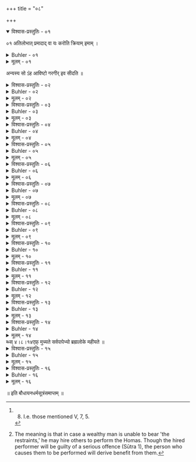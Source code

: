 +++
title = "०८"

+++
<details open><summary>विश्वास-प्रस्तुतिः - ०१</summary>

०१  अतिलोभात् प्रमादाद् वा यः करोति क्रियाम् इमाम् ।  
</details>

<details><summary>Buhler - ०१</summary>

०१  अतिलोभात् प्रमादाद् वा यः करोति क्रियाम् इमाम् ।  
</details>

<details><summary>मूलम् - ०१</summary>

०१  अतिलोभात् प्रमादाद् वा यः करोति क्रियाम् इमाम् ।  
</details>

अन्यस्य सो ऽंह आविष्टो गरगीर् इव सीदति ॥

<details><summary>विश्वास-प्रस्तुतिः - ०२</summary>

०२  आचार्यस्य पितुर् मातुर् आत्मनश् च क्रियाम् इमाम् ।  
कुर्वन् भात्य् अर्कवद् विप्रः सा कार्यैषाम् अतः क्रिया ॥
</details>

<details><summary>Buhler - ०२</summary>

2. A Brāhmaṇa who performs this rite for his teacher, his father, his mother, or for himself is resplendent like the sun. Therefore this rite may be performed for those (persons).
</details>

<details><summary>मूलम् - ०२</summary>

०२  आचार्यस्य पितुर् मातुर् आत्मनश् च क्रियाम् इमाम् ।  
कुर्वन् भात्य् अर्कवद् विप्रः सा कार्यैषाम् अतः क्रिया ॥
</details>

<details><summary>विश्वास-प्रस्तुतिः - ०३</summary>

०३  क एतेन सहस्राक्षं पवित्रेणाकरोच् छुचिम् ।  
अग्निं वायुं रविं सोमं यमादींश् च सुरेश्वरान् ॥
</details>

<details><summary>Buhler - ०३</summary>

3. Ka (Prajāpati) purified by means of this rite the god with a thousand eyes (Sahasrākṣa), Fire, Wind, the Sun, Soma, Yama, and other lords of the gods.
</details>

<details><summary>मूलम् - ०३</summary>

०३  क एतेन सहस्राक्षं पवित्रेणाकरोच् छुचिम् ।  
अग्निं वायुं रविं सोमं यमादींश् च सुरेश्वरान् ॥
</details>

<details><summary>विश्वास-प्रस्तुतिः - ०४</summary>

०४  यत् किंचित् पुण्यनामेह त्रिषु लोकेषु विश्रुतम् ।  
विप्रादि तत् कृतं केन पवित्रक्रिययानया ॥
</details>

<details><summary>Buhler - ०४</summary>

4. Whatever there is in these three worlds, famed as possessing a holy name, Brāhmaṇas and the rest, (all) that was produced by Ka through this rite of sanctification.
</details>

<details><summary>मूलम् - ०४</summary>

०४  यत् किंचित् पुण्यनामेह त्रिषु लोकेषु विश्रुतम् ।  
विप्रादि तत् कृतं केन पवित्रक्रिययानया ॥
</details>

<details><summary>विश्वास-प्रस्तुतिः - ०५</summary>

०५  प्राजापत्यम् इदं गुह्यं पापघ्नंप्रथमोद्भवम् । [k: प्रजापत्यम्]  
समुत्पन्नान्य् अतः पश्चात् पवित्राणि सहस्रशः ॥
</details>

<details><summary>Buhler - ०५</summary>

5. This sin-destroying secret of Prajāpati was first produced; thereafter thousands of purificatory rites .came into existence. [^1] 


[^1]:  8. I.e. those mentioned V, 7, 5.
</details>

<details><summary>मूलम् - ०५</summary>

०५  प्राजापत्यम् इदं गुह्यं पापघ्नंप्रथमोद्भवम् । [k: प्रजापत्यम्]  
समुत्पन्नान्य् अतः पश्चात् पवित्राणि सहस्रशः ॥
</details>

<details><summary>विश्वास-प्रस्तुतिः - ०६</summary>

०६  यो ऽब्दायनऋतुपक्षाहाञ् जुहोत्य् अष्टौ गणान् इमान् ।  
पुनाति चात्मनो वंश्यान् दश पूर्वान् दशावरान् [k:दशापरान्] ॥
</details>

<details><summary>Buhler - ०६</summary>

6. He who performs those eight Gaṇahomas on the (first) day of the year, of a half-year, of a season, or of a fortnight, sanctifies ten ancestors and ten descendants of his line;
</details>

<details><summary>मूलम् - ०६</summary>

०६  यो ऽब्दायनऋतुपक्षाहाञ् जुहोत्य् अष्टौ गणान् इमान् ।  
पुनाति चात्मनो वंश्यान् दश पूर्वान् दशावरान् [k:दशापरान्] ॥
</details>

<details><summary>विश्वास-प्रस्तुतिः - ०७</summary>

०७  ज्ञायते चामरैर् द्युस्थैः पुण्यकर्मेति भूस्थितः ।  
देववन् मोदते भूयः स्वर्गलोके ऽपि पुण्यकृत् ॥ [क् पुत्स्थिस् वेर्से अफ़्तेर् ब्ध्स् ४।८।१२]
</details>

<details><summary>Buhler - ०७</summary>

7. And, while still on earth, he is known to the gods in heaven as a holy man, and (after death) that virtuous man rejoices for a very long time in heaven like a god.
</details>

<details><summary>मूलम् - ०७</summary>

०७  ज्ञायते चामरैर् द्युस्थैः पुण्यकर्मेति भूस्थितः ।  
देववन् मोदते भूयः स्वर्गलोके ऽपि पुण्यकृत् ॥ [क् पुत्स्थिस् वेर्से अफ़्तेर् ब्ध्स् ४।८।१२]
</details>

<details><summary>विश्वास-प्रस्तुतिः - ०८</summary>

०८  एतान् अष्टौ गणान् होतुं न शक्नोति यदि द्विजः ।  
एको ऽपि तेन होतव्यो रजस् तेनास्य नश्यति ॥
</details>

<details><summary>Buhler - ०८</summary>

8. If a Brāhmaṇa is unable to offer those eight Gaṇahomas, let him offer one; thereby his guilt is effaced.
</details>

<details><summary>मूलम् - ०८</summary>

०८  एतान् अष्टौ गणान् होतुं न शक्नोति यदि द्विजः ।  
एको ऽपि तेन होतव्यो रजस् तेनास्य नश्यति ॥
</details>

<details><summary>विश्वास-प्रस्तुतिः - ०९</summary>

०९  सूनवो यस्य शिष्या वा जुह्वत्य् अष्टौ गणान् इमान् ।  
अध्यापनपरिक्रीतैर् अंहसः सो ऽपि मुच्यते ॥
</details>

<details><summary>Buhler - ०९</summary>

9. He, also, whose sons or pupils offer those eight Gaṇahomas, is freed from his sin which is bought off by his having instructed (them).
</details>

<details><summary>मूलम् - ०९</summary>

०९  सूनवो यस्य शिष्या वा जुह्वत्य् अष्टौ गणान् इमान् ।  
अध्यापनपरिक्रीतैर् अंहसः सो ऽपि मुच्यते ॥
</details>

<details><summary>विश्वास-प्रस्तुतिः - १०</summary>

१०  धनेनापि परिक्रीतैर् आत्मपापजिघांसया ।  
हावनीया ह्य् अशक्तेन नावसाद्यः शरीरधृक् ॥
</details>

<details><summary>Buhler - १०</summary>

10. Through a desire of removing one's guilt one even may cause (these oblations) to be offered by men who have been engaged for money, in case oneself is unable (to do it); a man need not torment himself. [^2] 


[^2]:  The meaning is that in case a wealthy man is unable to bear 'the restraints,' he may hire others to perform the Homas. Though the hired performer will be guilty of a serious offence (Sūtra 1), the person who causes them to be performed will derive benefit from them.
</details>

<details><summary>मूलम् - १०</summary>

१०  धनेनापि परिक्रीतैर् आत्मपापजिघांसया ।  
हावनीया ह्य् अशक्तेन नावसाद्यः शरीरधृक् ॥
</details>

<details><summary>विश्वास-प्रस्तुतिः - ११</summary>

११  धनस्य क्रियते त्यागः कर्मणां सुकृताम् अपि ।  
पुंसो ऽनृणस्य पापस्य विमोक्षः क्रियते क्वचित् ॥
</details>

<details><summary>Buhler - ११</summary>

11. Even among the virtuous a distribution of wealth is made (for the success) of holy rites; some-times a man who is free from debt is (thereby) freed from guilt.
</details>

<details><summary>मूलम् - ११</summary>

११  धनस्य क्रियते त्यागः कर्मणां सुकृताम् अपि ।  
पुंसो ऽनृणस्य पापस्य विमोक्षः क्रियते क्वचित् ॥
</details>

<details><summary>विश्वास-प्रस्तुतिः - १२</summary>

१२  विमुक्तो विधिनैतेन सर्वपापार्णसागरात् । [k: मुक्तो यो]  
आत्मानं मन्यते शुद्धं समर्थं कर्मसाधने ॥
</details>

<details><summary>Buhler - १२</summary>

12, Liberated according to this rule from the ocean of guilt and debt, he considers himself pure and able to successfully perform the sacred rites.
</details>

<details><summary>मूलम् - १२</summary>

१२  विमुक्तो विधिनैतेन सर्वपापार्णसागरात् । [k: मुक्तो यो]  
आत्मानं मन्यते शुद्धं समर्थं कर्मसाधने ॥
</details>

<details><summary>विश्वास-प्रस्तुतिः - १३</summary>

१३  सर्वपापार्णमुक्तात्मा क्रिया आरभते तु याः ।  
अयत्नेनैव ताः सिद्धिं यान्ति शुद्धशरीरिणः ॥
</details>

<details><summary>Buhler - १३</summary>

13. But in the case of that pure mortal who, freed from all sin and debts, begins the sacred rites, they will succeed without any effort.
</details>

<details><summary>मूलम् - १३</summary>

१३  सर्वपापार्णमुक्तात्मा क्रिया आरभते तु याः ।  
अयत्नेनैव ताः सिद्धिं यान्ति शुद्धशरीरिणः ॥
</details>

<details><summary>विश्वास-प्रस्तुतिः - १४</summary>

१४  प्राजापत्यम् इदं पुण्यम् ऋषिणा समुदीरितम् । [k: प्रजापत्यम् ॥। ऋषीणां]  
इदम् अध्यापयेन् नित्यं धारयेच् छृणुते ऽपि वा ।
</details>

<details><summary>Buhler - १४</summary>

14. Let him daily (study and) teach this holy (rule) of Prajāpati, which the sage has proclaimed, let him remember it or hear it. (By doing that) he is freed from all guilt and will be exalted in Brahman's world.
</details>

<details><summary>मूलम् - १४</summary>

१४  प्राजापत्यम् इदं पुण्यम् ऋषिणा समुदीरितम् । [k: प्रजापत्यम् ॥। ऋषीणां]  
इदम् अध्यापयेन् नित्यं धारयेच् छृणुते ऽपि वा ।
</details>
ब्ध्स् ४।८।१४एफ़्  मुच्यते सर्वपापेभ्यो ब्रह्मलोके महीयते ॥

<details><summary>विश्वास-प्रस्तुतिः - १५</summary>

१५  यान् सिषाधयिषुर् मन्त्रान् द्वादशाहानि ताञ् जपेत् ।  
घृतेन पयसा दध्ना प्राश्य निश्य् ओदनं सकृत् ॥ [क् बेफ़ोरे ब्ध्स् ४।८।१६-१अब्: ऋग्यजुस्सामवेदानाम् अथर्वाङ्गिरसाम् अपि ।]
</details>

<details><summary>Buhler - १५</summary>

15. Let him mutter during twelve days those sacred texts through which he wishes to accomplish (his desires), eating once (a day) at night boiled rice with clarified butter, with milk, or with sour milk.
</details>

<details><summary>मूलम् - १५</summary>

१५  यान् सिषाधयिषुर् मन्त्रान् द्वादशाहानि ताञ् जपेत् ।  
घृतेन पयसा दध्ना प्राश्य निश्य् ओदनं सकृत् ॥ [क् बेफ़ोरे ब्ध्स् ४।८।१६-१अब्: ऋग्यजुस्सामवेदानाम् अथर्वाङ्गिरसाम् अपि ।]
</details>

<details><summary>विश्वास-प्रस्तुतिः - १६</summary>

१६  दशवारं तथा होमः सर्पिषा सवनत्रयम् ।  
पूर्वसेवा भवेद् एषां मन्त्राणां कर्मसाधने ॥ [k: एषा]  
मन्त्राणां कर्मसाधन इति ॥ अतिलोभात् प्रमादाद् वा । निवृत्तः पापकर्मभ्यः ॥ समाधुश्छन्दसारुद्राः ॥ अथातः संप्रवक्ष्यामि ॥ प्रायश्चित्तानि वक्ष्यामः ॥ प्रायश्चित्तानि वक्ष्यामः ॥ प्रायश्चित्तानि वक्ष्यामः ॥ प्रायश्चित्तानिवक्ष्यामः ॥ इति चतुर्थः प्रश्नः ॥ ४
</details>

<details><summary>Buhler - १६</summary>

16. (Let him offer) ten times a burnt oblation and sprinkle clarified butter. (That is) the preliminary worship (which must be performed) when one desires to accomplish one's objects through those sacred texts.
</details>

<details><summary>मूलम् - १६</summary>

१६  दशवारं तथा होमः सर्पिषा सवनत्रयम् ।  
पूर्वसेवा भवेद् एषां मन्त्राणां कर्मसाधने ॥ [k: एषा]  
मन्त्राणां कर्मसाधन इति ॥ अतिलोभात् प्रमादाद् वा । निवृत्तः पापकर्मभ्यः ॥ समाधुश्छन्दसारुद्राः ॥ अथातः संप्रवक्ष्यामि ॥ प्रायश्चित्तानि वक्ष्यामः ॥ प्रायश्चित्तानि वक्ष्यामः ॥ प्रायश्चित्तानि वक्ष्यामः ॥ प्रायश्चित्तानिवक्ष्यामः ॥ इति चतुर्थः प्रश्नः ॥ ४
</details>

॥ इति बौधायनधर्मसूत्रंसमाप्तम् ॥